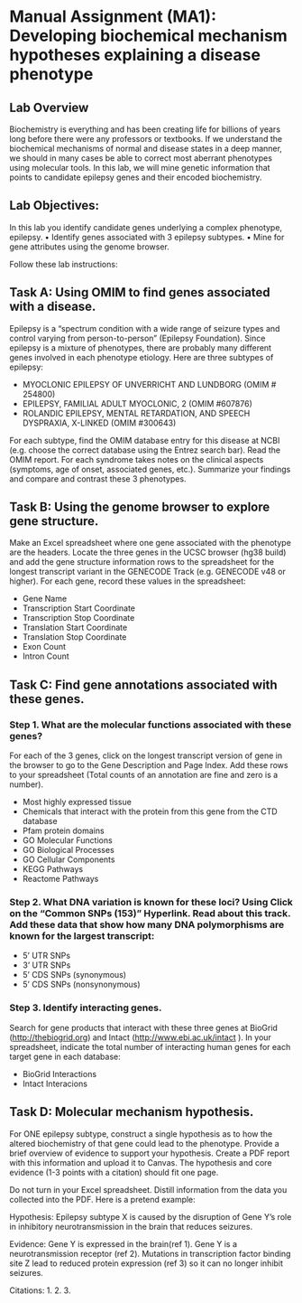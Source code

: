 # Manual Assignment (MA1): Developing biochemical mechanism hypotheses explaining a disease phenotype	

## Lab Overview
Biochemistry is everything and has been creating life for billions of years long before there were any professors or textbooks.  If we understand the biochemical mechanisms of normal and disease states in a deep manner, we should in many cases be able to correct most aberrant phenotypes using molecular tools.  In this lab, we will mine genetic information that points to candidate epilepsy genes and their encoded biochemistry.

## Lab Objectives:
In this lab you identify candidate genes underlying a complex phenotype, epilepsy.
•	Identify genes associated with 3 epilepsy subtypes.
•	Mine for gene attributes using the genome browser.

Follow these lab instructions:

## Task A: Using OMIM to find genes associated with a disease.  
Epilepsy is a “spectrum condition with a wide range of seizure types and control varying from person-to-person” (Epilepsy Foundation). Since epilepsy is a mixture of phenotypes, there are probably many different genes involved in each phenotype etiology. Here are three subtypes of epilepsy:

* MYOCLONIC EPILEPSY OF UNVERRICHT AND LUNDBORG (OMIM # 254800)
* EPILEPSY, FAMILIAL ADULT MYOCLONIC, 2 (OMIM #607876)
* ROLANDIC EPILEPSY, MENTAL RETARDATION, AND SPEECH DYSPRAXIA, X-LINKED (OMIM #300643)

For each subtype, find the OMIM database entry for this disease at NCBI (e.g. choose the correct database using the Entrez search bar).  Read the OMIM report. For each syndrome takes notes on the clinical aspects (symptoms, age of onset, associated genes, etc.).  Summarize your findings and compare and contrast these 3 phenotypes. 

## Task B: Using the genome browser to explore gene structure.  
Make an Excel spreadsheet  where one gene associated with the phenotype are the headers.  Locate the three genes in the UCSC browser (hg38 build) and add the gene structure information rows to the spreadsheet for the longest transcript variant  in the GENECODE Track (e.g. GENECODE v48 or higher).  For each gene, record these values in the spreadsheet:

* Gene Name
* Transcription Start Coordinate
* Transcription Stop Coordinate
* Translation Start Coordinate
* Translation Stop Coordinate
* Exon Count
* Intron Count

## Task C: Find gene annotations associated with these genes.
### Step 1. What are the molecular functions associated with these genes? 
For each of the 3 genes, click on the longest transcript version of gene in the browser to go to the Gene Description and Page Index.  Add these rows to your spreadsheet (Total counts of an annotation are fine and zero is a number).  
* Most highly expressed tissue
* Chemicals that interact with the protein from this gene from the CTD database
* Pfam protein domains
* GO Molecular Functions
* GO Biological Processes
* GO Cellular Components
* KEGG Pathways
* Reactome Pathways 

### Step 2.  What DNA variation is known for these loci? Using Click on the “Common SNPs (153)” Hyperlink.  Read about this track.  Add these data that show how many DNA polymorphisms are known for the largest transcript: 
* 5’ UTR SNPs
* 3’ UTR SNPs
* 5’ CDS SNPs (synonymous)
* 5’ CDS SNPs (nonsynonymous)

### Step 3.  Identify interacting genes.  
Search for gene products that interact with these three genes at BioGrid (http://thebiogrid.org) and Intact (http://www.ebi.ac.uk/intact ).  In your spreadsheet, indicate the total number of interacting human genes for each target gene in each database:

* BioGrid Interactions
* Intact Interacions

## Task D: Molecular mechanism hypothesis.
For ONE epilepsy subtype, construct a single hypothesis as to how the altered biochemistry of that gene could lead to the phenotype. Provide a brief overview of evidence to support your hypothesis.  Create a PDF report with this information and upload it to Canvas. The hypothesis and core evidence (1-3 points with a citation) should fit one page.  

Do not turn in your Excel spreadsheet. Distill information from the data you collected into the PDF.  Here is a pretend example:

Hypothesis: Epilepsy subtype X is caused by the disruption of Gene Y’s role in inhibitory neurotransmission in the brain that reduces seizures.

Evidence: Gene Y is expressed in the brain(ref 1).  Gene Y is a neurotransmission receptor (ref 2). Mutations in transcription factor binding site Z lead to reduced protein expression (ref 3) so it can no longer inhibit seizures.

Citations:
1.
2.
3.




